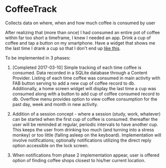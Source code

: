 # CoffeeTrack
Collects data on where, when and how much coffee is consumed by user


After realizing that (more than once) I had consumed an entire pot of coffee within far too short a timeframe, I knew I needed an app.
Drink a cup of coffee and tap a button on my smartphone.  Have a widget that shows me the last time I drank a cup so that I don't end up 
<a href="https://www.youtube.com/watch?v=4NnkhMGXrp8&ab_channel=ExtremeGimp">like this</a>.

To be implemented in 3 phases:

1.  [Completed 2017-03-10] Simple tracking of each time coffee is consumed.  Data recorded in a SQLite database through a Content Provider. Listing of each 
time coffee was consumed in main activity with FAB button serving to add a new cup of coffee record to db.  Additionally, a home screen
widget will display the last time a cup was consumed along with a button to add cup of coffee consumed record to db.  Overflow menu
provides option to view coffee consumption for the past day, week and month in new activity.  

2.  Addition of a session concept - where a session (study, work, whatever) can be started when the first cup of coffee is consumed.
thereafter the user will be reminded at regular, periodic intervals to have another cup.  This keeps the user from drinking too much 
(and turning into a stress monkey) or too little (falling asleep on the keyboard).  Implementation will involve notifications;
optionally notifications utilizing the direct reply option accessible on the lock screen.  

3.  When notifications from phase 2 implementation appear, user is offered option of finding coffee shops closest to his/her current
location.  
